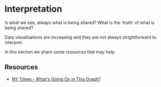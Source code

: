 # Interpretation

Is what we see, always what is being shared? What is the 'truth' of what is being shared?

Data visualisations are increasing and they are not always strightforward to interpret.

In this section we share some resources that may help.

## Resources

* [NY Times - What's Going On in This Graph?](https://www.nytimes.com/column/whats-going-on-in-this-graph)
